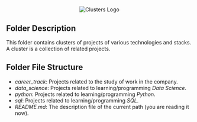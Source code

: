 #

<!-- Clusters Logo -->
<p align="center">
    <img src="https://habrastorage.org/getpro/habr/post_images/36c/609/88c/36c60988ce7761b1285e378db158eaa1.png" alt="Clusters Logo" />
</p>

## Folder Description

This folder contains clusters of projects of various technologies and stacks. A cluster is a collection of related projects.

## Folder File Structure

- *career_track*: Projects related to the study of work in the company.
- *data_science*: Projects related to learning/programming *Data Science*.
- *python*: Projects related to learning/programming *Python*.
- *sql*: Projects related to learning/programming *SQL*.
- *README.md*: The description file of the current path (you are reading it now).

